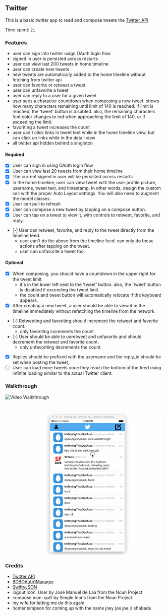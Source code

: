 ## Twitter 

This is a basic twitter app to read and compose tweets the [Twitter API](https://apps.twitter.com/).

Time spent: `21`

### Features
- user can sign into twitter usign OAuth login flow
- signed in user is persisted across restarts
- user can view last 200 tweets in home timeline
- user can create new tweets
- new tweets are automatically added to the home timeline without fetching from twitter api
- user can favorite or retweet a tweet
- user can unfavorite a tweet
- user can reply to a user for a given tweet
- user sees a character countdown when composing a new tweet. shows how many characters remaining until limit of 140 is reached. if limit is reached, the 'tweet' button is disabled.  also, the remaining characters font color changes to red when approaching the limit of 140, or if exceeding the limit.
- favoriting a tweet increases the count
- user can't click links in tweet text while in the home timeline view, but can click on links while in the detail view
- all twitter api hidden behind a singleton

#### Required

- [x] User can sign in using OAuth login flow
- [x] User can view last 20 tweets from their home timeline
- [x] The current signed in user will be persisted across restarts
- [x] In the home timeline, user can view tweet with the user profile picture, username, tweet text, and timestamp.  In other words, design the custom cell with the proper Auto Layout settings.  You will also need to augment the model classes.
- [x] User can pull to refresh
- [x] User can compose a new tweet by tapping on a compose button.
- [x] User can tap on a tweet to view it, with controls to retweet, favorite, and reply.
- [-] User can retweet, favorite, and reply to the tweet directly from the timeline feed.
   - user can't do the above from the timeline feed. can only do these actions after tapping on the tweet.
   - user can unfavorite a tweet too.
  
#### Optional

- [x] When composing, you should have a countdown in the upper right for the tweet limit.
  - it's in the lower left next to the 'tweet' button. also, the 'tweet' button is disabled if exceeding the tweet limit.  
  - the count and tweet button will automatically relocate if the keyboard appears. 
- [x] After creating a new tweet, a user should be able to view it in the timeline immediately without refetching the timeline from the network.
- [-] Retweeting and favoriting should increment the retweet and favorite count.
  - only favoriting increments the count
- [-] User should be able to unretweet and unfavorite and should decrement the retweet and favorite count.
  - only unfavoriting decrements the count. 
- [x] Replies should be prefixed with the username and the reply_id should be set when posting the tweet,
- [ ] User can load more tweets once they reach the bottom of the feed using infinite loading similar to the actual Twitter client.

### Walkthrough

![Video Walkthrough](TwitterWalkthrough.gif)

<br/>

![Video Walkthrough Part2](TwitterWalkthrough_Part2.gif)


### Credits
* [Twitter API](https://apps.twitter.com/)
* [BDBOAuth1Manager](https://github.com/bdbergeron/BDBOAuth1Manager)
* [SwiftyJSON](https://github.com/SwiftyJSON/SwiftyJSON)
* logout icon: User by José Manuel de Laá from the Noun Project
* compose icon: quill by Simple Icons from the Noun Project
* my wife for letting me do this again
* homer simpson for coming up with the name joey joe joe jr shabadu
